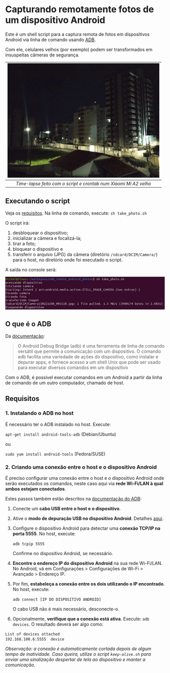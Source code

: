 # Capturando remotamente fotos de um dispositivo Android
Este é um shell script para a captura remota de fotos em dispositivos Android via linha de comando usando [ADB](https://developer.android.com/studio/command-line/adb?hl=pt-br).

Com ele, celulares velhos (por exemplo) podem ser transformados em insuspeitas câmeras de segurança.

| ![Time-lapse feito com o script e crontab num Xiaomi Mi A2 velho](assets/time-lapse.gif) | 
|:--:| 
| *Time-lapse feito com o script e crontab num Xiaomi Mi A2 velho* |

## Executando o script
Veja os [requisitos](#requisitos). Na linha de comando, execute: `sh take_photo.sh`

O script irá:
1. desbloquear o dispositivo;
2. inicializar a câmera e focalizá-la;
3. tirar a foto;
4. bloquear o dispositivo e 
5. transferir o arquivo (JPG) da câmera (diretório `/sdcard/DCIM/Camera/`) para o host, no diretório onde foi executado o script.

A saída no console será:

![saída no console](assets/console_output.png)

## O que é o ADB
Da [documentação](https://developer.android.com/studio/command-line/adb?hl=pt-br):
>O Android Debug Bridge (adb) é uma ferramenta de linha de comando versátil que permite a comunicação com um dispositivo. O comando adb facilita uma variedade de ações do dispositivo, como instalar e depurar apps, e fornece acesso a um shell Unix que pode ser usado para executar diversos comandos em um dispositivo

Com o ADB, é possível executar comandos em um Android a partir da linha de comando de um outro computador, chamado de host.

## Requisitos

### 1. Instalando o ADB no host

É necessário ter o ADB instalado no host. Execute:

`apt-get install android-tools-adb` (Debian/Ubuntu) 

ou

`sudo yum install android-tools` (Fedora/SUSE)

### 2. Criando uma conexão entre o host e o dispositivo Android

É preciso configurar uma conexão entre o host e o dispositivo Android onde serão executados os comandos, neste caso aqui via **rede Wi-Fi/LAN à qual ambos estejam conectados**. 

Estes passos também estão descritos na [documentação do ADB](https://developer.android.com/studio/command-line/adb?hl=pt-br#wireless):

1. Conecte um **cabo USB entre o host e o dispositivo**.
2. Ative o **modo de depuração USB no dispositivo Android**. Detalhes [aqui](https://developer.android.com/studio/debug/dev-options?hl=pt-br#:~:text=Para%20ativar%20as%20op%C3%A7%C3%B5es%20do,o%20dispositivo%20%3E%20N%C3%BAmero%20da%20vers%C3%A3o).
3. Configure o dispositivo Android para detectar uma **conexão TCP/IP na porta 5555**. No host, execute: 

    `adb tcpip 5555`

    Confirme no dispositivo Android, se necessário.
4. **Encontre o endereço IP do dispositivo Android** na sua rede Wi-Fi/LAN. No Android, vá em Configurações > Configurações de Wi-Fi > Avançado > Endereço IP.
5. Por fim, **estabeleça a conexão entre os dois utilizando o IP encontrado**. No host, execute: 

    `adb connect [IP DO DISPOSITIVO ANDROID]`
    
    O cabo USB não é mais necessário, desconecte-o.
6. Opcionalmente, **verifique que a conexão está ativa**. Execute: `adb devices`. O resultado deverá ser algo como:
```
List of devices attached
192.168.100.6:5555	device
```

*Observação: a conexão é automaticamente cortada depois de algum tempo de inatividade. Caso queira, utilize o script `keep-alive.sh` para enviar uma sinalização despertar de tela ao dispositivo e manter a comunicação.*